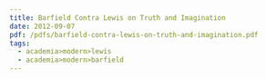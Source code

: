 ```yaml
---
title: Barfield Contra Lewis on Truth and Imagination
date: 2012-09-07
pdf: /pdfs/barfield-contra-lewis-on-truth-and-imagination.pdf
tags:
  - academia>modern>lewis
  - academia>modern>barfield
---
```

